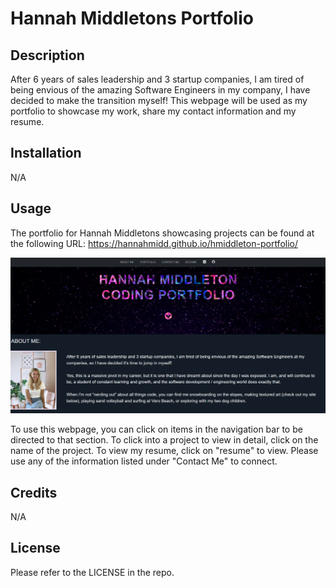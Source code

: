 # Hannah Middletons Portfolio 

## Description

After 6 years of sales leadership and 3 startup companies, I am tired of being envious of the amazing Software Engineers in my company, I have decided to make the transition myself! This webpage will be used as my portfolio to showcase my work, share my contact information and my resume.

## Installation

N/A

## Usage

The portfolio for Hannah Middletons showcasing projects can be found at the following URL: https://hannahmidd.github.io/hmiddleton-portfolio/

![Alt Text](./assets/PortfolioScreenshot.png)

To use this webpage, you can click on items in the navigation bar to be directed to that section. To click into a project to view in detail, click on the name of the project. To view my resume, click on "resume" to view. Please use any of the information listed under "Contact Me" to connect. 


## Credits

N/A

## License

Please refer to the LICENSE in the repo.
